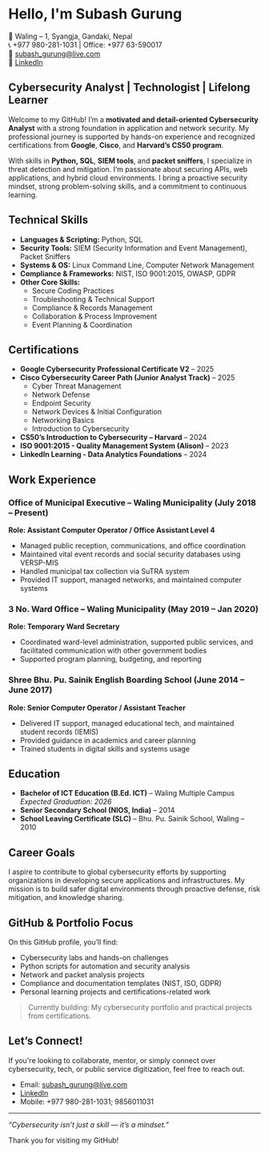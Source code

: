 # Hello, I'm Subash Gurung
📍 Waling – 1, Syangja, Gandaki, Nepal  
📞 +977 980-281-1031 | Office: +977 63-590017  
📧 subash_gurung@live.com  
🔗 [LinkedIn](https://www.linkedin.com/in/subash1031/)  

## Cybersecurity Analyst | Technologist | Lifelong Learner
Welcome to my GitHub! I’m a **motivated and detail-oriented Cybersecurity Analyst** with a strong foundation in application and network security. My professional journey is supported by hands-on experience and recognized certifications from **Google**, **Cisco**, and **Harvard’s CS50 program**.

With skills in **Python, SQL**, **SIEM tools**, and **packet sniffers**, I specialize in threat detection and mitigation. I’m passionate about securing APIs, web applications, and hybrid cloud environments. I bring a proactive security mindset, strong problem-solving skills, and a commitment to continuous learning.

## Technical Skills
- **Languages & Scripting:** Python, SQL  
- **Security Tools:** SIEM (Security Information and Event Management), Packet Sniffers  
- **Systems & OS:** Linux Command Line, Computer Network Management  
- **Compliance & Frameworks:** NIST, ISO 9001:2015, OWASP, GDPR  
- **Other Core Skills:**  
  - Secure Coding Practices  
  - Troubleshooting & Technical Support  
  - Compliance & Records Management  
  - Collaboration & Process Improvement  
  - Event Planning & Coordination  

## Certifications
- **Google Cybersecurity Professional Certificate V2** – 2025  
- **Cisco Cybersecurity Career Path (Junior Analyst Track)** – 2025  
  - Cyber Threat Management  
  - Network Defense  
  - Endpoint Security  
  - Network Devices & Initial Configuration  
  - Networking Basics  
  - Introduction to Cybersecurity  
- **CS50’s Introduction to Cybersecurity – Harvard** – 2024  
- **ISO 9001:2015 - Quality Management System (Alison)** – 2023  
- **LinkedIn Learning - Data Analytics Foundations** – 2024  

## Work Experience
### Office of Municipal Executive – Waling Municipality (July 2018 – Present)  
**Role: Assistant Computer Operator / Office Assistant Level 4**  
- Managed public reception, communications, and office coordination  
- Maintained vital event records and social security databases using VERSP-MIS  
- Handled municipal tax collection via SuTRA system  
- Provided IT support, managed networks, and maintained computer systems  

### 3 No. Ward Office – Waling Municipality (May 2019 – Jan 2020)  
**Role: Temporary Ward Secretary**  
- Coordinated ward-level administration, supported public services, and facilitated communication with other government bodies  
- Supported program planning, budgeting, and reporting  

### Shree Bhu. Pu. Sainik English Boarding School (June 2014 – June 2017)  
**Role: Senior Computer Operator / Assistant Teacher**  
- Delivered IT support, managed educational tech, and maintained student records (IEMIS)  
- Provided guidance in academics and career planning  
- Trained students in digital skills and systems usage  

## Education
- **Bachelor of ICT Education (B.Ed. ICT)** – Waling Multiple Campus  
  _Expected Graduation: 2026_  
- **Senior Secondary School (NIOS, India)** – 2014  
- **School Leaving Certificate (SLC)** – Bhu. Pu. Sainik School, Waling – 2010  

## Career Goals
I aspire to contribute to global cybersecurity efforts by supporting organizations in developing secure applications and infrastructures. My mission is to build safer digital environments through proactive defense, risk mitigation, and knowledge sharing.

## GitHub & Portfolio Focus
On this GitHub profile, you’ll find:
- Cybersecurity labs and hands-on challenges  
- Python scripts for automation and security analysis  
- Network and packet analysis projects  
- Compliance and documentation templates (NIST, ISO, GDPR)  
- Personal learning projects and certifications-related work

> Currently building: My cybersecurity portfolio and practical projects from certifications.

## Let’s Connect!
If you're looking to collaborate, mentor, or simply connect over cybersecurity, tech, or public service digitization, feel free to reach out.
- Email: subash_gurung@live.com  
- [LinkedIn](https://www.linkedin.com/in/subash1031/)  
- Mobile: +977 980-281-1031; 9856011031

---

_“Cybersecurity isn’t just a skill — it’s a mindset.”_

Thank you for visiting my GitHub!
